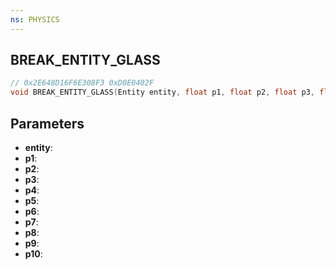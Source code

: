 ```yaml
---
ns: PHYSICS
---
```

## BREAK_ENTITY_GLASS

```c
// 0x2E648D16F6E308F3 0xD0E0402F
void BREAK_ENTITY_GLASS(Entity entity, float p1, float p2, float p3, float p4, float p5, float p6, float p7, float p8, Any p9, BOOL p10);
```


## Parameters
* **entity**:
* **p1**: 
* **p2**: 
* **p3**: 
* **p4**: 
* **p5**: 
* **p6**: 
* **p7**: 
* **p8**: 
* **p9**: 
* **p10**: 

